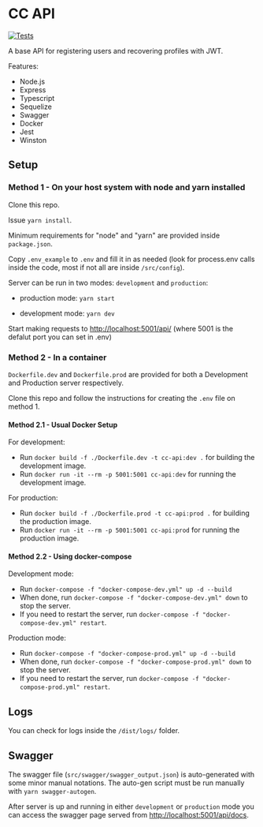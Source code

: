 # CC API
[![Tests](https://github.com/LionyxML/cc-api/actions/workflows/tests.yml/badge.svg?branch=main)](https://github.com/LionyxML/cc-api/actions/workflows/tests.yml)

A base API for registering users and recovering profiles with JWT.

Features:
- Node.js
- Express
- Typescript
- Sequelize
- Swagger
- Docker
- Jest
- Winston

## Setup

### Method 1 - On your host system with node and yarn installed

Clone this repo.

Issue `yarn install`.

Minimum requirements for "node" and "yarn" are provided inside `package.json`.

Copy `.env_example` to `.env` and fill it in as needed (look for process.env calls inside the code, most if not all are inside `/src/config`).

Server can be run in two modes: `development` and `production`:

- production mode: `yarn start`

- development mode: `yarn dev`

Start making requests to [http://localhost:5001/api/](http://localhost:5001/api/) (where 5001 is the defalut port you can set in .env)

### Method 2 - In a container

`Dockerfile.dev` and `Dockerfile.prod` are provided for both a Development and Production server respectively.

Clone this repo and follow the instructions for creating the `.env` file on method 1.

#### Method 2.1 - Usual Docker Setup

For development:

- Run `docker build -f ./Dockerfile.dev -t cc-api:dev .` for building the development image.
- Run `docker run -it --rm -p 5001:5001 cc-api:dev` for running the development image.

For production:

- Run `docker build -f ./Dockerfile.prod -t cc-api:prod .` for building the production image.
- Run `docker run -it --rm -p 5001:5001 cc-api:prod` for running the production image.

#### Method 2.2 - Using docker-compose

Development mode:

- Run `docker-compose -f "docker-compose-dev.yml" up -d --build `
- When done, run `docker-compose -f "docker-compose-dev.yml" down` to stop the server.
- If you need to restart the server, run `docker-compose -f "docker-compose-dev.yml" restart`.

Production mode:

- Run `docker-compose -f "docker-compose-prod.yml" up -d --build `
- When done, run `docker-compose -f "docker-compose-prod.yml" down` to stop the server.
- If you need to restart the server, run `docker-compose -f "docker-compose-prod.yml" restart`.

## Logs

You can check for logs inside the  `/dist/logs/` folder.

## Swagger

The swagger file (`src/swagger/swagger_output.json`) is auto-generated with some minor manual 
notations. The auto-gen script must be run manually with `yarn swagger-autogen`.

After server is up and running in either `development` or `production` mode you can access the
swagger page served from [http://localhost:5001/api/docs](http://localhost:5001/api/docs).

